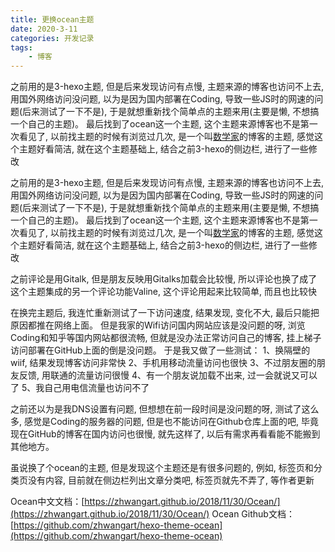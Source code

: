 ```yaml
---
title: 更换ocean主题
date: 2020-3-11
categories: 开发记录
tags: 
    - 博客
---
```


之前用的是3-hexo主题, 但是后来发现访问有点慢, 主题来源的博客也访问不上去, 用国外网络访问没问题, 以为是因为国内部署在Coding, 导致一些JS时的网速的问题(后来测试了一下不是), 于是就想重新找个简单点的主题来用(主要是懒, 不想搞一个自己的主题)。
最后找到了ocean这一个主题, 这个主题来源博客也不是第一次看见了, 以前找主题的时候有浏览过几次, 是一个叫[数学家](https://zhwangart.github.io/)的博客的主题, 感觉这个主题好看简洁, 就在这个主题基础上, 结合之前3-hexo的侧边栏, 进行了一些修改

<!--more-->

之前用的是3-hexo主题, 但是后来发现访问有点慢, 主题来源的博客也访问不上去, 用国外网络访问没问题, 以为是因为国内部署在Coding, 导致一些JS时的网速的问题(后来测试了一下不是), 于是就想重新找个简单点的主题来用(主要是懒, 不想搞一个自己的主题)。
最后找到了ocean这一个主题, 这个主题来源博客也不是第一次看见了, 以前找主题的时候有浏览过几次, 是一个叫[数学家](https://zhwangart.github.io/)的博客的主题, 感觉这个主题好看简洁, 就在这个主题基础上, 结合之前3-hexo的侧边栏, 进行了一些修改

之前评论是用Gitalk, 但是朋友反映用Gitalks加载会比较慢, 所以评论也换了成了这个主题集成的另一个评论功能Valine, 这个评论用起来比较简单, 而且也比较快

在换完主题后, 我连忙重新测试了一下访问速度, 结果发现, 变化不大, 最后只能把原因都推在网络上面。
但是我家的Wifi访问国内网站应该是没问题的呀, 浏览Coding和知乎等国内网站都很流畅, 但就是没办法正常访问自己的博客, 挂上梯子访问部署在GitHub上面的倒是没问题。
于是我又做了一些测试：
1、换隔壁的wiif, 结果发现博客访问非常快
2、手机用移动流量访问也很快
3、不过朋友圈的朋友反馈, 用联通的流量访问很慢
4、有一个朋友说加载不出来, 过一会就说又可以了
5、我自己用电信流量也访问不了

之前还以为是我DNS设置有问题, 但想想在前一段时间是没问题的呀, 测试了这么多, 感觉是Coding的服务器的问题, 但是也不能访问在Github仓库上面的吧, 毕竟现在GitHub的博客在国内访问也很慢, 就先这样了, 以后有需求再看看能不能搬到其他地方。

虽说换了个ocean的主题, 但是发现这个主题还是有很多问题的, 例如, 标签页和分类页没有内容, 目前就在侧边栏列出文章分类吧, 标签页就先不弄了, 等作者更新

Ocean中文文档：[https://zhwangart.github.io/2018/11/30/Ocean/](https://zhwangart.github.io/2018/11/30/Ocean/)
Ocean Github文档：[https://github.com/zhwangart/hexo-theme-ocean](https://github.com/zhwangart/hexo-theme-ocean)
